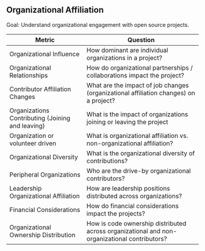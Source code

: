 ## Organizational Affiliation 

Goal: Understand organizational engagement with open source projects. 


Metric | Question
--- | ---
Organizational Influence | How dominant are individual organizations in a project?
Organizational Relationships | How do organizational partnerships / collaborations impact the project? 
Contributor Affiliation Changes | What are the impact of job changes (organizational affiliation changes) on a project?
Organizations Contributing (Joining and leaving) | What is the impact of organizations joining or leaving the project
Organization or volunteer driven | What is organizational affiliation vs. non-organizational affiliation? 
Organizational Diversity | What is the organizational diversity of contributions?
Peripheral Organizations | Who are the drive-by organizational contributors? 
Leadership Organizational Affiliation | How are leadership positions distributed across organizations?
Financial Considerations | How do financial considerations impact the projects?
Organizational Ownership Distribution | How is code ownership distributed across organizational and non-organizational contributors?
